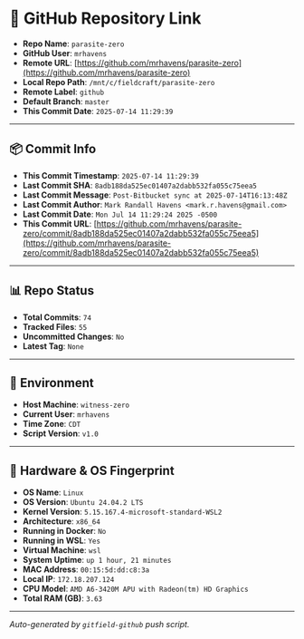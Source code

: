 # 🔗 GitHub Repository Link

- **Repo Name**: `parasite-zero`
- **GitHub User**: `mrhavens`
- **Remote URL**: [https://github.com/mrhavens/parasite-zero](https://github.com/mrhavens/parasite-zero)
- **Local Repo Path**: `/mnt/c/fieldcraft/parasite-zero`
- **Remote Label**: `github`
- **Default Branch**: `master`
- **This Commit Date**: `2025-07-14 11:29:39`

---

## 📦 Commit Info

- **This Commit Timestamp**: `2025-07-14 11:29:39`
- **Last Commit SHA**: `8adb188da525ec01407a2dabb532fa055c75eea5`
- **Last Commit Message**: `Post-Bitbucket sync at 2025-07-14T16:13:48Z`
- **Last Commit Author**: `Mark Randall Havens <mark.r.havens@gmail.com>`
- **Last Commit Date**: `Mon Jul 14 11:29:24 2025 -0500`
- **This Commit URL**: [https://github.com/mrhavens/parasite-zero/commit/8adb188da525ec01407a2dabb532fa055c75eea5](https://github.com/mrhavens/parasite-zero/commit/8adb188da525ec01407a2dabb532fa055c75eea5)

---

## 📊 Repo Status

- **Total Commits**: `74`
- **Tracked Files**: `55`
- **Uncommitted Changes**: `No`
- **Latest Tag**: `None`

---

## 🧭 Environment

- **Host Machine**: `witness-zero`
- **Current User**: `mrhavens`
- **Time Zone**: `CDT`
- **Script Version**: `v1.0`

---

## 🧬 Hardware & OS Fingerprint

- **OS Name**: `Linux`
- **OS Version**: `Ubuntu 24.04.2 LTS`
- **Kernel Version**: `5.15.167.4-microsoft-standard-WSL2`
- **Architecture**: `x86_64`
- **Running in Docker**: `No`
- **Running in WSL**: `Yes`
- **Virtual Machine**: `wsl`
- **System Uptime**: `up 1 hour, 21 minutes`
- **MAC Address**: `00:15:5d:dd:c8:3a`
- **Local IP**: `172.18.207.124`
- **CPU Model**: `AMD A6-3420M APU with Radeon(tm) HD Graphics`
- **Total RAM (GB)**: `3.63`

---

_Auto-generated by `gitfield-github` push script._
